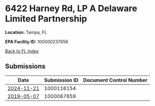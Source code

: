 # 6422 Harney Rd, LP A Delaware Limited Partnership

**Location:** Tampa, FL

**EPA Facility ID:** 100000237656

[Back to FL Index](../../index.md)

## Submissions

| Date | Submission ID | Document Control Number |
|------|--------------|-------------------------|
| [2024-11-21](submissions/1000116154.md) | 1000116154 |  |
| [2019-05-07](submissions/1000067659.md) | 1000067659 |  |
